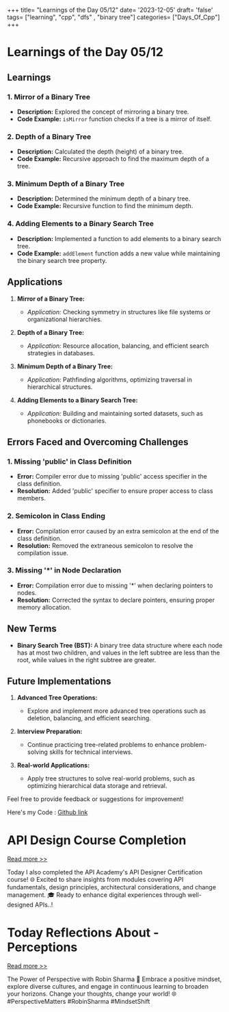 +++
title= "Learnings of the Day 05/12"
date= '2023-12-05'
draft= 'false'
tags= ["learning", "cpp", "dfs" , "binary tree"]
categories= ["Days_Of_Cpp"]
+++

# Learnings of the Day 05/12

## Learnings

### 1. Mirror of a Binary Tree
- **Description:** Explored the concept of mirroring a binary tree.
- **Code Example:** `isMirror` function checks if a tree is a mirror of itself.

### 2. Depth of a Binary Tree
- **Description:** Calculated the depth (height) of a binary tree.
- **Code Example:** Recursive approach to find the maximum depth of a tree.

### 3. Minimum Depth of a Binary Tree
- **Description:** Determined the minimum depth of a binary tree.
- **Code Example:** Recursive function to find the minimum depth.

### 4. Adding Elements to a Binary Search Tree
- **Description:** Implemented a function to add elements to a binary search tree.
- **Code Example:** `addElement` function adds a new value while maintaining the binary search tree property.

## Applications

1. **Mirror of a Binary Tree:**
   - *Application:* Checking symmetry in structures like file systems or organizational hierarchies.

2. **Depth of a Binary Tree:**
   - *Application:* Resource allocation, balancing, and efficient search strategies in databases.

3. **Minimum Depth of a Binary Tree:**
   - *Application:* Pathfinding algorithms, optimizing traversal in hierarchical structures.

4. **Adding Elements to a Binary Search Tree:**
   - *Application:* Building and maintaining sorted datasets, such as phonebooks or dictionaries.

## Errors Faced and Overcoming Challenges

### 1. Missing 'public' in Class Definition
- **Error:** Compiler error due to missing 'public' access specifier in the class definition.
- **Resolution:** Added 'public' specifier to ensure proper access to class members.

### 2. Semicolon in Class Ending
- **Error:** Compilation error caused by an extra semicolon at the end of the class definition.
- **Resolution:** Removed the extraneous semicolon to resolve the compilation issue.

### 3. Missing '*' in Node Declaration
- **Error:** Compilation error due to missing '*' when declaring pointers to nodes.
- **Resolution:** Corrected the syntax to declare pointers, ensuring proper memory allocation.

## New Terms

- **Binary Search Tree (BST):** A binary tree data structure where each node has at most two children, and values in the left subtree are less than the root, while values in the right subtree are greater.

## Future Implementations

1. **Advanced Tree Operations:**
   - Explore and implement more advanced tree operations such as deletion, balancing, and efficient searching.

2. **Interview Preparation:**
   - Continue practicing tree-related problems to enhance problem-solving skills for technical interviews.

3. **Real-world Applications:**
   - Apply tree structures to solve real-world problems, such as optimizing hierarchical data storage and retrieval.

Feel free to provide feedback or suggestions for improvement!

Here's my Code : [Github link](https://github.com/Cyber-Aju/100_Days_of_Cpp/tree/main/Day%2026)


# API Design Course Completion 
[Read more >>](https://cyber-aju.github.io/demo/posts/api-designer/)

Today I also completed the API Academy's API Designer Certification course! 🌐 Excited to share insights from modules covering API fundamentals, design principles, architectural considerations, and change management. 🎓 Ready to enhance digital experiences through well-designed APIs..! 


# Today Reflections About - Perceptions
[Read more >>](https://cyber-aju.github.io/demo/posts/perception-bias-conservative-liberal/)

The Power of Perspective with Robin Sharma 🚀 Embrace a positive mindset, explore diverse cultures, and engage in continuous learning to broaden your horizons. Change your thoughts, change your world! 🌐 #PerspectiveMatters #RobinSharma #MindsetShift






